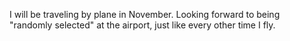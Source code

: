 I will be traveling by plane in November. Looking forward to being "randomly selected" at the airport, just like every other time I fly.